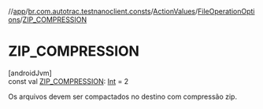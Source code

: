 //[app](../../../../index.md)/[br.com.autotrac.testnanoclient.consts](../../index.md)/[ActionValues](../index.md)/[FileOperationOptions](index.md)/[ZIP_COMPRESSION](-z-i-p_-c-o-m-p-r-e-s-s-i-o-n.md)

# ZIP_COMPRESSION

[androidJvm]\
const val [ZIP_COMPRESSION](-z-i-p_-c-o-m-p-r-e-s-s-i-o-n.md): [Int](https://kotlinlang.org/api/latest/jvm/stdlib/kotlin/-int/index.html) = 2

Os arquivos devem ser compactados no destino com compressão zip.
